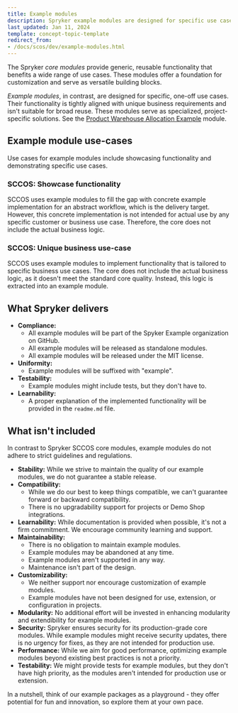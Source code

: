 ```yaml
---
title: Example modules
description: Spryker example modules are designed for specific use cases and their functionality is aligned with unique business requirements.
last_updated: Jan 11, 2024
template: concept-topic-template
redirect_from:
- /docs/scos/dev/example-modules.html
---
```


The Spryker *core modules* provide generic, reusable functionality that benefits a wide range of use cases. These modules offer a foundation for customization and serve as versatile building blocks.

*Example modules*, in contrast, are designed for specific, one-off use cases. Their functionality is tightly aligned with unique business requirements and isn't suitable for broad reuse. These modules serve as specialized, project-specific solutions. See the [Product Warehouse Allocation Example](https://github.com/spryker/product-warehouse-allocation-example) module.

## Example module use-cases

Use cases for example modules include showcasing functionality and demonstrating specific use cases.

### SCCOS: Showcase functionality

SCCOS uses example modules to fill the gap with concrete example implementation for an abstract workflow, which is the delivery target. However, this concrete implementation is not intended for actual use by any specific customer or business use case. Therefore, the core does not include the actual business logic.

### SCCOS: Unique business use-case

SCCOS uses example modules to implement functionality that is tailored to specific business use cases. The core does not include the actual business logic, as it doesn't meet the standard core quality. Instead, this logic is extracted into an example module.

## What Spryker delivers

* **Compliance:**
  * All example modules will be part of the Spyker Example organization on GitHub.
  * All example modules will be released as standalone modules.
  * All example modules will be released under the MIT license.
* **Uniformity:**
  * Example modules will be suffixed with "example".
* **Testability:**
  * Example modules might include tests, but they don't have to.
* **Learnability:**
  * A proper explanation of the implemented functionality will be provided in the `readme.md` file.

## What isn't included

In contrast to Spryker SCCOS core modules, example modules do not adhere to strict guidelines and regulations.

* **Stability:**
  While we strive to maintain the quality of our example modules, we do not guarantee a stable release.
* **Compatibility:**
  * While we do our best to keep things compatible, we can't guarantee forward or backward compatibility.
  * There is no upgradability support for projects or Demo Shop integrations.
* **Learnability:**
  While documentation is provided when possible, it's not a firm commitment. We encourage community learning and support.
* **Maintainability:**
  * There is no obligation to maintain example modules.
  * Example modules may be abandoned at any time.
  * Example modules aren't supported in any way.
  * Maintenance isn't part of the design.
* **Customizability:**
  * We neither support nor encourage customization of example modules.
  * Example modules have not been designed for use, extension, or configuration in projects.
* **Modularity:**
  No additional effort will be invested in enhancing modularity and extendibility for example modules.
* **Security:**
  Spryker ensures security for its production-grade core modules. While example modules might receive security updates, there is no urgency for fixes, as they are not intended for production use.
* **Performance:**
  While we aim for good performance, optimizing example modules beyond existing best practices is not a priority.
* **Testability:**
  We might provide tests for example modules, but they don't have high priority, as the modules aren't intended for production use or extension.

In a nutshell, think of our example packages as a playground - they offer potential for fun and innovation, so explore them at your own pace.
